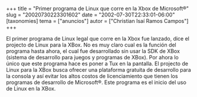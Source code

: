 +++
title = "Primer programa de Linux que corre en la Xbox de Microsoft®"
slug = "20020730223301602"
date = "2002-07-30T22:33:01-06:00"
[taxonomies]
tema = ["anuncios"]
autor = ["Christian Isaí Ramos Campos"]
+++

El primer programa de Linux legal que corre en la Xbox fue lanzado, dice
el projecto de
<a href="" http:="" data-xbox-linux.sourceforge.net=""></a>Linux para la
XBox. No es muy claro cual es la función del programa hasta ahora, el
cual fue desarrollado sin usar la SDK de XBox (sistema de desarrollo
para juegos y programas de XBox). Por ahora lo único que este programa
hace es poner a Tux en la pantalla. El projecto de Linux para la XBox
busca ofrecer una plataforma gratuita de desarrollo para la consola y
así evitar los altos costos de licenciamiento que tienen los programas
de desarrollo de Microsoft®. Este programa es el inicio del uso de Linux
en la XBox.
